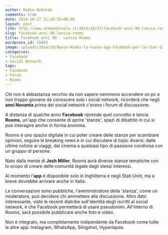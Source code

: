 ```yaml
---
author: Radio Rebelde
comments: true
date: 2014-10-27 21:28:55+00:00
layout: post
link: http://www.atomodelmale.it/2014/10/27/facebook-anni-90-lancia-rooms/
slug: facebook-anni-90-lancia-rooms
title: Facebook anni 90'. Lancia Rooms
wordpress_id: 15083
image: uploads/2014/10/Nasce-Rooms-la-nuova-app-Facebook-per-le-chat-di-gruppo-anonime.jpg
categories:
- Facebook
- Social Network
tags:
- Facebook
- Forum
- Rooms
---
```


Chi non è abbastanza vecchio da non sapere nemmeno accendere un pc e non troppo giovane da conoscere solo i social network, ricorderà che negli **anni Novanta** prima dei social network c'erano i forum di discussione.

A distanza di qualche anno **Facebook** riprende quel concetto e lancia **Rooms**, un'app che consente di aprire 'stanze', spazi di dibattito in cui si può interagire anche in forma anonima.

Rooms è uno spazio digitale in cui poter creare delle stanze per scambiare opinioni, seguire le breaking news e in cui discutere di topic diversi: dalle ultime notizie ai viaggi, dal cinema a qualsiasi tipo di passione condivisa con un gruppo di persone.

Nato dalla mente di **Josh Miller**, Rooms avrà diverse stanze tematiche con lo scopo di creare delle comunità legate dagli stessi interessi.

Al momento l'**app** è disponibile solo in Inghilterra e negli Stati Uniti, ma a breve dovrebbe arrivare anche in Italia.

Le conversazioni sono pubbliche, l'amministratore della 'stanza', come un moderatore, può decidere chi ammettere alla discussione. Altro dato interessante, viste le recenti diatribe sull'identità degli iscritti al social network, è che Facebook permetterà di usare pseudonimi. All'interno di Rooms, sarà possibile pubblicare anche foto e video.

Non è integrato, ma completamente indipendente da Facebook come tutte le altre app: Instagram, WhatsApp, Slingshot, Hyperlapse.
